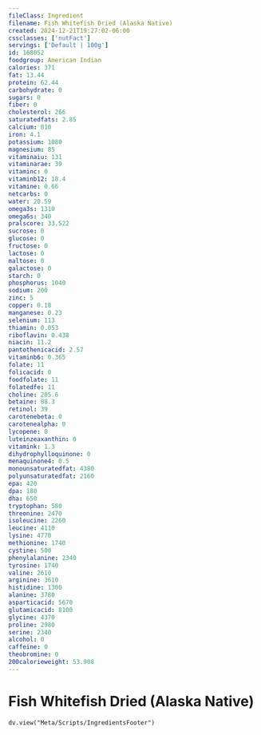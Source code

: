 ```yaml
---
fileClass: Ingredient
filename: Fish Whitefish Dried (Alaska Native)
created: 2024-12-21T19:27:02-06:00
cssclasses: ['nutFact']
servings: ['Default | 100g']
id: 168052
foodgroup: American Indian
calories: 371
fat: 13.44
protein: 62.44
carbohydrate: 0
sugars: 0
fiber: 0
cholesterol: 266
saturatedfats: 2.85
calcium: 810
iron: 4.1
potassium: 1080
magnesium: 85
vitaminaiu: 131
vitaminarae: 39
vitaminc: 0
vitaminb12: 18.4
vitamine: 0.66
netcarbs: 0
water: 20.59
omega3s: 1310
omega6s: 340
pralscore: 33.522
sucrose: 0
glucose: 0
fructose: 0
lactose: 0
maltose: 0
galactose: 0
starch: 0
phosphorus: 1040
sodium: 200
zinc: 5
copper: 0.18
manganese: 0.23
selenium: 113
thiamin: 0.053
riboflavin: 0.438
niacin: 11.2
pantothenicacid: 2.57
vitaminb6: 0.365
folate: 11
folicacid: 0
foodfolate: 11
folatedfe: 11
choline: 205.6
betaine: 88.3
retinol: 39
carotenebeta: 0
carotenealpha: 0
lycopene: 0
luteinzeaxanthin: 0
vitamink: 1.3
dihydrophylloquinone: 0
menaquinone4: 0.5
monounsaturatedfat: 4380
polyunsaturatedfat: 2160
epa: 420
dpa: 180
dha: 650
tryptophan: 580
threonine: 2470
isoleucine: 2260
leucine: 4110
lysine: 4770
methionine: 1740
cystine: 500
phenylalanine: 2340
tyrosine: 1740
valine: 2610
arginine: 3610
histidine: 1300
alanine: 3780
asparticacid: 5670
glutamicacid: 8100
glycine: 4370
proline: 2980
serine: 2340
alcohol: 0
caffeine: 0
theobromine: 0
200calorieweight: 53.908
---
```


# Fish Whitefish Dried (Alaska Native)

```dataviewjs
dv.view("Meta/Scripts/IngredientsFooter")
```